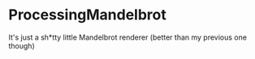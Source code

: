# ProcessingMandelbrot
It's just a sh*tty little Mandelbrot renderer (better than my previous one though)
